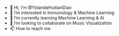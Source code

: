 - 👋 Hi, I’m @YolandaHuitianDiao
- 👀 I’m interested in Immunology & Machine Learning
- 🌱 I’m currently learning Machine Learning & AI
- 💞️ I’m looking to collaborate on Music Visualization
- 📫 How to reach me 

<!---
Huitian-BioNTech/Huitian-BioNTech is a ✨ special ✨ repository because its `README.md` (this file) appears on your GitHub profile.
You can click the Preview link to take a look at your changes.
--->
